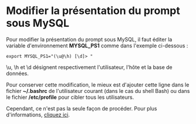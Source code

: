 # Modifier la présentation du prompt sous MySQL

Pour modifier la présentation du prompt sous MySQL, il faut éditer la variable d'environnement **MYSQL_PS1** comme dans l'exemple ci-dessous :

    export MYSQL_PS1="(\u@\h) [\d]> "

\u, \h et \d désignent respectivement l'utilisateur, l'hôte et la base de données.

Pour conserver cette modification, le mieux est d'ajouter cette ligne dans le fichier **~/.bashrc** de l'utilisateur courant (dans le cas du shell Bash) ou dans le fichier **/etc/profile** pour cibler tous les utilisateurs.

Cependant, ce n'est pas la seule façon de procéder. Pour plus d'informations, [cliquez ici][1].

 [1]: http://dev.mysql.com/doc/refman/5.0/fr/mysql-commands.html "Documentation MySQL : MySQL commands"
